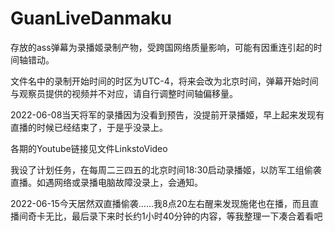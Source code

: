# GuanLiveDanmaku
存放的ass弹幕为录播姬录制产物，受跨国网络质量影响，可能有因重连引起的时间轴错动。

文件名中的录制开始时间的时区为UTC-4，将来会改为北京时间，弹幕开始时间与观察员提供的视频并不对应，请自行调整时间轴偏移量。

2022-06-08当天将军的录播因为没看到预告，没提前开录播姬，早上起来发现有直播的时候已经结束了，于是乎没录上。

各期的Youtube链接见文件LinkstoVideo

我设了计划任务，在每周二三四五的北京时间18:30启动录播姬，以防军工组偷袭直播。如遇网络或录播电脑故障没录上，会通知。

2022-06-15今天居然双直播偷袭……我8点20左右醒来发现施佬也在播，而且直播间奇卡无比，最后录下来时长约1小时40分钟的内容，等我整理一下凑合着看吧
